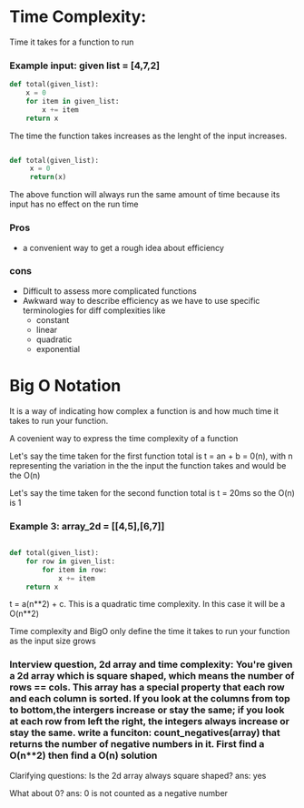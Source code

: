 # Time Complexity:

Time it takes for a function to run

### Example input: given list = [4,7,2]

```python
def total(given_list):
    x = 0
    for item in given_list:
        x += item
    return x
```

The time the function takes increases as the lenght of the input increases.

```python

def total(given_list):
     x = 0
     return(x)
```

The above function will always run the same amount of time because its input has no effect on the run time

### Pros

- a convenient way to get a rough idea about efficiency

### cons

- Difficult to assess more complicated functions
- Awkward way to describe efficiency as we have to use specific terminologies for diff complexities like
  - constant
  - linear
  - quadratic
  - exponential

# Big O Notation

It is a way of indicating how complex a function is and how much time it takes to run your function.

A covenient way to express the time complexity of a function

Let's say the time taken for the first function total is t = an + b = 0(n), with n representing the variation in the the input the function takes and would be the O(n)

Let's say the time taken for the second function total is t = 20ms so the O(n) is 1

### Example 3: array_2d = [[4,5],[6,7]]

```python

def total(given_list):
    for row in given_list:
        for item in row:
            x += item
    return x
```

t = a(n\*\*2) + c. This is a quadratic time complexity. In this case it will be a O(n\*\*2)

Time complexity and BigO only define the time it takes to run your function as the input size grows

### Interview question, 2d array and time complexity: You're given a 2d array which is square shaped, which means the number of rows == cols. This array has a special property that each row and each column is sorted. If you look at the columns from top to bottom,the intergers increase or stay the same; if you look at each row from left the right, the integers always increase or stay the same. write a funciton: count_negatives(array) that returns the number of negative numbers in it. First find a O(n\*\*2) then find a O(n) solution

Clarifying questions:
Is the 2d array always square shaped?
ans: yes

What about 0?
ans: 0 is not counted as a negative number
